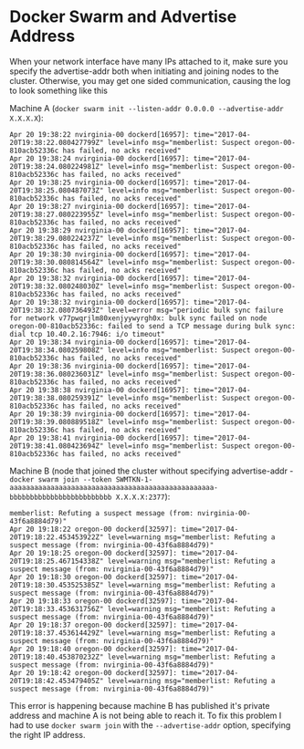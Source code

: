 # Docker Swarm and Advertise Address

When your network interface have many IPs attached to it, make sure you specify
the advertise-addr both when initiating and joining nodes to the cluster.
Otherwise, you may get one sided communication, causing the log to look
something like this

Machine A (`docker swarm init --listen-addr 0.0.0.0 --advertise-addr X.X.X.X`):

```
Apr 20 19:38:22 nvirginia-00 dockerd[16957]: time="2017-04-20T19:38:22.080427799Z" level=info msg="memberlist: Suspect oregon-00-810acb52336c has failed, no acks received"
Apr 20 19:38:24 nvirginia-00 dockerd[16957]: time="2017-04-20T19:38:24.080224981Z" level=info msg="memberlist: Suspect oregon-00-810acb52336c has failed, no acks received"
Apr 20 19:38:25 nvirginia-00 dockerd[16957]: time="2017-04-20T19:38:25.080487073Z" level=info msg="memberlist: Suspect oregon-00-810acb52336c has failed, no acks received"
Apr 20 19:38:27 nvirginia-00 dockerd[16957]: time="2017-04-20T19:38:27.080223955Z" level=info msg="memberlist: Suspect oregon-00-810acb52336c has failed, no acks received"
Apr 20 19:38:29 nvirginia-00 dockerd[16957]: time="2017-04-20T19:38:29.080224237Z" level=info msg="memberlist: Suspect oregon-00-810acb52336c has failed, no acks received"
Apr 20 19:38:30 nvirginia-00 dockerd[16957]: time="2017-04-20T19:38:30.080814564Z" level=info msg="memberlist: Suspect oregon-00-810acb52336c has failed, no acks received"
Apr 20 19:38:32 nvirginia-00 dockerd[16957]: time="2017-04-20T19:38:32.080248030Z" level=info msg="memberlist: Suspect oregon-00-810acb52336c has failed, no acks received"
Apr 20 19:38:32 nvirginia-00 dockerd[16957]: time="2017-04-20T19:38:32.080736493Z" level=error msg="periodic bulk sync failure for network v77pwqrjlm80xenjyywyrgh0x: bulk sync failed on node oregon-00-810acb52336c: failed to send a TCP message during bulk sync: dial tcp 10.40.2.16:7946: i/o timeout"
Apr 20 19:38:34 nvirginia-00 dockerd[16957]: time="2017-04-20T19:38:34.080259808Z" level=info msg="memberlist: Suspect oregon-00-810acb52336c has failed, no acks received"
Apr 20 19:38:36 nvirginia-00 dockerd[16957]: time="2017-04-20T19:38:36.080236031Z" level=info msg="memberlist: Suspect oregon-00-810acb52336c has failed, no acks received"
Apr 20 19:38:38 nvirginia-00 dockerd[16957]: time="2017-04-20T19:38:38.080259391Z" level=info msg="memberlist: Suspect oregon-00-810acb52336c has failed, no acks received"
Apr 20 19:38:39 nvirginia-00 dockerd[16957]: time="2017-04-20T19:38:39.080889518Z" level=info msg="memberlist: Suspect oregon-00-810acb52336c has failed, no acks received"
Apr 20 19:38:41 nvirginia-00 dockerd[16957]: time="2017-04-20T19:38:41.080423694Z" level=info msg="memberlist: Suspect oregon-00-810acb52336c has failed, no acks received"
```

Machine B (node that joined the cluster without specifying advertise-addr - `docker swarm join --token SWMTKN-1-aaaaaaaaaaaaaaaaaaaaaaaaaaaaaaaaaaaaaaaaaaaaaaaaaa-bbbbbbbbbbbbbbbbbbbbbbbbb X.X.X.X:2377`):

```
memberlist: Refuting a suspect message (from: nvirginia-00-43f6a8884d79)"
Apr 20 19:18:22 oregon-00 dockerd[32597]: time="2017-04-20T19:18:22.453453922Z" level=warning msg="memberlist: Refuting a suspect message (from: nvirginia-00-43f6a8884d79)"
Apr 20 19:18:25 oregon-00 dockerd[32597]: time="2017-04-20T19:18:25.467154338Z" level=warning msg="memberlist: Refuting a suspect message (from: nvirginia-00-43f6a8884d79)"
Apr 20 19:18:30 oregon-00 dockerd[32597]: time="2017-04-20T19:18:30.453525385Z" level=warning msg="memberlist: Refuting a suspect message (from: nvirginia-00-43f6a8884d79)"
Apr 20 19:18:33 oregon-00 dockerd[32597]: time="2017-04-20T19:18:33.453631756Z" level=warning msg="memberlist: Refuting a suspect message (from: nvirginia-00-43f6a8884d79)"
Apr 20 19:18:37 oregon-00 dockerd[32597]: time="2017-04-20T19:18:37.453614429Z" level=warning msg="memberlist: Refuting a suspect message (from: nvirginia-00-43f6a8884d79)"
Apr 20 19:18:40 oregon-00 dockerd[32597]: time="2017-04-20T19:18:40.453870232Z" level=warning msg="memberlist: Refuting a suspect message (from: nvirginia-00-43f6a8884d79)"
Apr 20 19:18:42 oregon-00 dockerd[32597]: time="2017-04-20T19:18:42.453479405Z" level=warning msg="memberlist: Refuting a suspect message (from: nvirginia-00-43f6a8884d79)"
```

This error is happening because machine B has published it's private address and
machine A is not being able to reach it. To fix this problem I had to use
`docker swarm join` with the `--advertise-addr` option, specifying the right
IP address.

